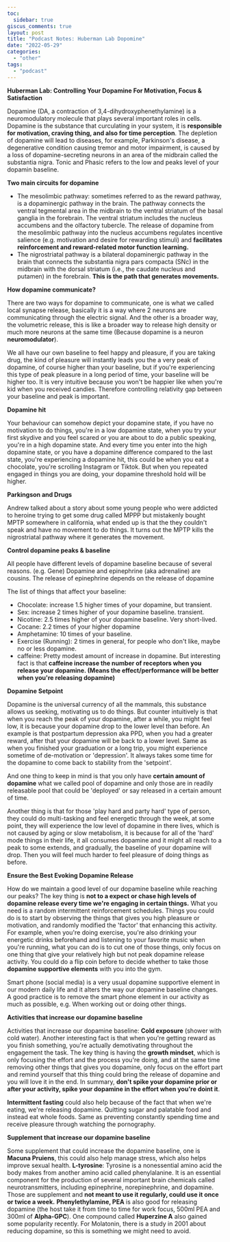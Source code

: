 ```yaml
---
toc:
  sidebar: true
giscus_comments: true
layout: post
title: "Podcast Notes: Huberman Lab Dopomine"
date: "2022-05-29"
categories: 
  - "other"
tags: 
  - "podcast"
---
```


**Huberman Lab: Controlling Your Dopamine For Motivation, Focus & Satisfaction**

Dopamine (DA, a contraction of 3,4-dihydroxyphenethylamine) is a neuromodulatory molecule that plays several important roles in cells. Dopamine is the substance that curculating in your system, it is **responsible for motivation, craving thing, and also for time perception**. The depletion of dopamine will lead to diseases, for example, Parkinson's disease, a degenerative condition causing tremor and motor impairment, is caused by a loss of dopamine-secreting neurons in an area of the midbrain called the substantia nigra. Tonic and Phasic refers to the low and peaks level of your dopamin baseline.

**Two main circuits for dopamine**

- The mesolimbic pathway: sometimes referred to as the reward pathway, is a dopaminergic pathway in the brain. The pathway connects the ventral tegmental area in the midbrain to the ventral striatum of the basal ganglia in the forebrain. The ventral striatum includes the nucleus accumbens and the olfactory tubercle. The release of dopamine from the mesolimbic pathway into the nucleus accumbens regulates incentive salience (e.g. motivation and desire for rewarding stimuli) and **facilitates reinforcement and reward-related motor function learning.**
- The nigrostriatal pathway is a bilateral dopaminergic pathway in the brain that connects the substantia nigra pars compacta (SNc) in the midbrain with the dorsal striatum (i.e., the caudate nucleus and putamen) in the forebrain. **This is the path that generates movements.**

**How dopamine communicate?**

There are two ways for dopamine to communicate, one is what we called local synapse release, basically it is a way where 2 neurons are communicating through the electric signal. And the other is a broader way, the volumetric release, this is like a broader way to release high density or much more neurons at the same time (Because dopamine is a neuron **neuromodulator**).

We all have our own baseline to feel happy and pleasure, if you are taking drug, the kind of pleasure will instantly leads you the a very peak of dopamine, of course higher than your baseline, but if you're experiencing this type of peak pleasure in a long period of time, your baseline will be higher too. It is very intuitive because you won't be happier like when you're kid when you received candies. Therefore controlling relativity gap between your baseline and peak is important.

**Dopamine hit**

Your behaviour can somehow depict your dopamine state, if you have no motivation to do things, you're in a low dopamine state, when you try your first skydive and you feel scared or you are about to do a public speaking, you're in a high dopamine state. And every time you enter into the high dopamine state, or you have a dopamine difference compared to the last state, you're experiencing a dopamine hit, this could be when you eat a chocolate, you're scrolling Instagram or Tiktok. But when you repeated engaged in things you are doing, your dopamine threshold hold will be higher.

**Parkingson and Drugs**

Andrew talked about a story about some young people who were addicted to heroine trying to get some drug called MPPP but mistakenly bought MPTP somewhere in california, what ended up is that the they couldn't speak and have no movement to do things. It turns out the MPTP kills the nigrostriatal pathway where it generates the movement.

**Control dopamine peaks & baseline**

All people have different levels of dopamine baseline because of several reasons. (e.g. Gene) Dopamine and epinephrine (aka adrenaline) are cousins. The release of epinephrine depends on the release of dopamine

The list of things that affect your baseline:

- Chocolate: increase 1.5 higher times of your dopamine, but transient.
- Sex: increase 2 times higher of your dopamine baseline. transient.
- Nicotine: 2.5 times higher of your dopamine baseline. Very short-lived.
- Cocane: 2.2 times of your higher dopamine
- Amphetamine: 10 times of your baseline.
- Exercise (Running): 2 times in general, for people who don't like, maybe no or less dopamine.
- caffeine: Pretty modest amount of increase in dopamine. But interesting fact is that **caffeine increase the number of receptors when you release your dopamine. (Means the effect/performance will be better when you're releasing dopamine)**

**Dopamine Setpoint**

Dopamine is the universal currency of all the mammals, this substance allows us seeking, motivating us to do things. But counter intuitively is that when you reach the peak of your dopamine, after a while, you might feel low, it is because your dopamine drop to the lower level than before. An example is that postpartum depression aka PPD, when you had a greater reward, after that your dopamine will be back to a lower level. Same as when you finished your graduation or a long trip, you might experience sometime of de-motivation or 'depression'. It always takes some time for the dopamine to come back to stability from the 'setpoint'.

And one thing to keep in mind is that you only have **certain amount of dopamine** what we called pool of dopamine and only those are in readily releasable pool that could be 'deployed' or say released in a certain amount of time.

Another thing is that for those 'play hard and party hard' type of person, they could do multi-tasking and feel energetic through the week, at some point, they will experience the low level of dopamine in there lives, which is not caused by aging or slow metabolism, it is because for all of the 'hard' mode things in their life, it all consumes dopamine and it might all reach to a peak to some extends, and gradually, the baseline of your dopamine will drop. Then you will feel much harder to feel pleasure of doing things as before.

**Ensure the Best Evoking Dopamine Release**

How do we maintain a good level of our dopamine baseline while reaching our peaks? The key thing is **not to a expect or chase high levels of dopamine release every time we're engaging in certain things.** What you need is a random intermittent reinforcement schedules. Things you could do is to start by observing the things that gives you high pleasure or motivation, and randomly modified the 'factor' that enhancing this activity. For example, when you're doing exercise, you're also drinking your energetic drinks beforehand and listening to your favorite music when you're running, what you can do is to cut one of those things, only focus on one thing that give your relatively high but not peak dopamine release activity. You could do a flip coin before to decide whether to take those **dopamine supportive elements** with you into the gym.

Smart phone (social media) is a very usual dopamine supportive element in our modern daily life and it alters the way our dopamine baseline changes. A good practice is to remove the smart phone element in our activity as much as possible, e.g. When working out or doing other things.

**Activities that increase our dopamine baseline**

Activities that increase our dopamine baseline: **Cold exposure** (shower with cold water). Another interesting fact is that when you're getting reward as you finish something, you're actually demotivating throughout the engagement the task. The key thing is having the **growth mindset**, which is only focusing the effort and the process you're doing, and at the same time removing other things that gives you dopamine, only focus on the effort part and remind yourself that this thing could bring the release of dopamine and you will love it in the end. In summary, **don't spike your dopamine prior or after your activity, spike your dopamine in the effort when you're doint it**.

**Intermittent fasting** could also help because of the fact that when we're eating, we're releasing dopamine. Quitting sugar and palatable food and instead eat whole foods. Same as preventing constantly spending time and receive pleasure through watching the pornography.

**Supplement that increase our dopamine baseline**

Some supplement that could increase the dopamine baseline, one is **Macuna Pruiens**, this could also help manage stress, which also helps improve sexual health. **L-tyrosine**: Tyrosine is a nonessential amino acid the body makes from another amino acid called phenylalanine. It is an essential component for the production of several important brain chemicals called neurotransmitters, including epinephrine, norepinephrine, and dopamine. Those are supplement and **not meant to use it regularly, could use it once or twice a week.** **Phenylethylamine, PEA** is also good for releasing dopamine (the host take it from time to time for work focus, 500ml PEA and 300ml of **Alpha-GPC**). One compound called **Huperzine A** also gained some popularity recently. For Molatonin, there is a study in 2001 about reducing dopamine, so this is something we might need to avoid.
